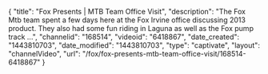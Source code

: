 {
    "title": "Fox Presents | MTB Team Office Visit",
    "description": "The Fox Mtb team spent a few days here at the Fox Irvine office discussing 2013 product. They also had some fun riding in Laguna as well as the Fox pump track ...",
    "channelid": "168514",
    "videoid": "6418867",
    "date_created": "1443810703",
    "date_modified": "1443810703",
    "type": "captivate",
    "layout": "channelVideo",
    "url": "\/fox\/fox-presents-mtb-team-office-visit\/168514-6418867"
}